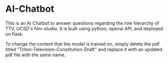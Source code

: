 # AI-Chatbot
This is an AI Chatbot to answer questions regarding the role hierarchy of TTV, UCSD's film-studio.
It is built using python, openai API, and deployed on flask.

To change the content that the model is trained on, simply delete the pdf titled "Triton-Television-Constitution-Draft" and replace it with an updated pdf file with the same name.
